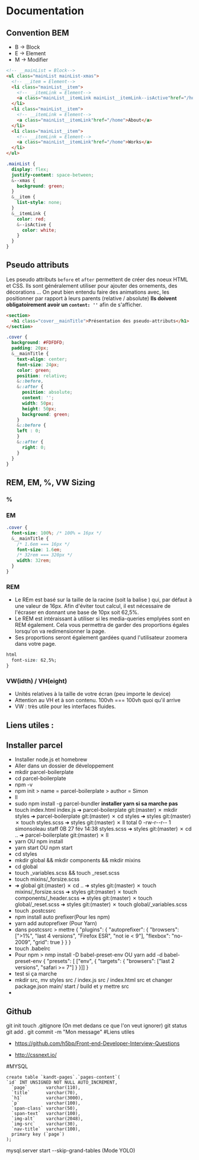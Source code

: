 # Documentation


## Convention BEM
* B -> Block
* E -> Element
* M -> Modifier

```HTML
<!-- __mainList = Block-->
<ul class="mainList mainList-xmas">
  <!-- __item = Element-->
  <li class="mainList__item">
    <!-- __itemLink = Element-->
    <a class="mainList__itemLink mainList__itemLink--isActive"href="/home">Home</a>
  </li>
  <li class="mainList__item">
    <!-- __itemLink = Element-->
    <a class="mainList__itemLink"href="/home">About</a>
  </li>
  <li class="mainList__item">
    <!-- __itemLink = Element-->
    <a class="mainList__itemLink"href="/home">Works</a>
  </li>
</ul>
```
```CSS
.mainList {
  display: flex;
  justify-content: space-between;
  &--xmas {
    background: green;
  }
  &__item {
    list-style: none;
  }
  &__itemLink {
    color: red;
    &--isActive {
      color: white;
    }
  }
}
```

## Pseudo attributs

Les pseudo attributs `before` et `after` permettent de créer des noeux HTML et CSS.
Ils sont généralement utiliser pour ajouter des ornements, des décorations ... On
peut bien entendu faire des animations avec, les positionner par rapport à leurs
parents (relative / absolute) **Ils doivent obligatoirement avoir un `content: ''`**
afin de s'afficher.

```HTML
<section>
  <h1 class="cover__mainTitle">Présentation des pseudo-attributs</h1>
</section>
```
```CSS
.cover {
  background: #FDFDFD;
  padding: 20px;
  &__mainTitle {
    text-align: center;
    font-size: 24px;
    color: green;
    position: relative;
    &::before,
    &::after {
      position: absolute;
      content: '';
      width: 50px;
      height: 50px;
      background: green;
    }
    &::before {
    left : 0;
    }
    &::after {
      right: 0;
    }
  }
}
```

## REM, EM, %, VW Sizing

### %

### EM

```CSS
.cover {
  font-size: 100%; /* 100% = 16px */
  &__mainTitle {
    /* 1.6em === 16px */
    font-size: 1.6em;
    /* 32rem === 320px */
    width: 32rem;
  }
}
```

### REM

* Le REm est basé sur la taille de la racine (soit la balise <html>) qui, par
défaut à une valeur de 16px. Afin d'éviter tout calcul, il est nécessaire de
l'écraser  en donnant une base de 10px soit 62,5%.
* Le REM est intéraissant à utiliser si les media-queries emplyées sont en REM
également. Cela vous permettra de garder des proportions égales lorsqu'on va
redimensionner la page.
* Ses proportions seront également gardées quand l'utilisateur zoomera dans
votre page.

```CSS
html 
  font-size: 62,5%;
}
```

### VW(idth) / VH(eight)

* Unités relatives à la taille de votre écran (peu importe le device)
* Attention au VH et à son contenu. 100vh === 100vh quoi qu'il arrive
* VW : très utile pour les interfaces fluides.

## Liens utiles :
## Installer parcel

* Installer node.js et homebrew
* Aller dans un dossier de développement
* mkdir parcel-boilerplate
* cd parcel-boilerplate
* npm -v
* npm init > name = parcel-boilerplate > author = Simon
* ll
* sudo npm install -g parcel-bundler
**installer yarn si sa marche pas**
* touch index.html index.js
➜  parcel-boilerplate git:(master) ✗ mkdir styles
➜  parcel-boilerplate git:(master) ✗ cd styles
➜  styles git:(master) ✗ touch styles.scss
➜  styles git:(master) ✗ ll
total 0
-rw-r--r--  1 simonsoleau  staff     0B 27 fév 14:38 styles.scss
➜  styles git:(master) ✗ cd ..
➜  parcel-boilerplate git:(master) ✗ ll
* yarn OU npm install
* yarn start OU npm start
* cd styles
* mkdir global && mkdir components && mkdir mixins
* cd global
* touch _variables.scss && touch _reset.scss
* touch mixins/_forsize.scss
* ➜  global git:(master) ✗ cd ..
➜  styles git:(master) ✗ touch mixins/_forsize.scss
➜  styles git:(master) ✗ touch components/_header.scss
➜  styles git:(master) ✗ touch global/_reset.scss
➜  styles git:(master) ✗ touch global/_variables.scss
* touch .postcssrc
* npm install auto prefixer(Pour les npm)
* yarn add autoprefixer (Pour Yarn)
* dans postcssrc > mettre 
{
  "plugins": {
    "autoprefixer": {
      "browsers": [">1%", "last 4 versions", "Firefox ESR", "not ie < 9"],
      "flexbox": "no-2009",
      "grid": true
    }
  }
}
* touch .babelrc
* Pour npm > nmp install -D babel-preset-env OU yarn add -d babel-preset-env
{
  "presets": [
     ["env", {
      "targets": {
        "browsers": ["last 2 versions", "safari >= 7"]
      }
    }]]
}
* test si ça marche
* mkdir src, mv styles src / index.js src / index.html src et changer package.json main/ start / build et y mettre src
* 


## Github
git init
touch .gitignore (On met dedans ce que l'on veut ignorer)
git status
git add .
git commit -m "Mon message"
#Liens utiles

* https://github.com/h5bp/Front-end-Developer-Interview-Questions

* http://cssnext.io/

#MYSQL

```mysql
create table `kandt-pages`.`pages-content`(
`id` INT UNSIGNED NOT NULL AUTO_INCREMENT,
  `page`       varchar(110),
  `title`      varchar(70),
  `h1`         varchar(3000),
  `p`          varchar(100),
  `span-class` varchar(50),
  `span-text`  varchar(100),
  `img-alt`    varchar(2048),
  `img-src`    varchar(30),
  `nav-title`  varchar(100),
  primary key (`page`)
);
```

mysql.server start --skip-grand-tables (Mode YOLO)